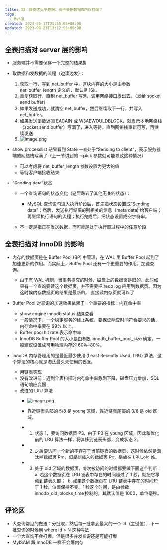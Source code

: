 ```yaml
---
title: 33｜我查这么多数据，会不会把数据库内存打爆？
tags:
  - MySQL
created: 2023-05-17T21:55:05+08:00
updated: 2023-08-23T13:12:56+08:00
---
```


## 全表扫描对 server 层的影响

- 服务端并不需要保存一个完整的结果集
- 取数据和发数据的流程（边读边发）：
     1. 获取一行，写到 net_buffer 中。这块内存的大小是由参数 net_buffer_length 定义的，默认是 16k。
     2. 重复获取行，直到 net_buffer 写满，调用网络接口发出去。（发给 socket send buffer）
     3. 如果发送成功，就清空 net_buffer，然后继续取下一行，并写入 net_buffer。
     4. 如果发送函数返回 EAGAIN 或 WSAEWOULDBLOCK，就表示本地网络栈（socket send buffer）写满了，进入等待。直到网络栈重新可写，再继续发送
     5. ![image.png](https://cdn.jsdelivr.net/gh/11ze/static/images/mysql45-33-1.png)


- show processlist 结果看到 State 一直处于“Sending to client”，表示服务器端的网络栈写满了（上一节讲到的 -quick 参数就可能导致这种情况）

  - 可以考虑将 net_buffer_length 参数设置为更大的值
  - 等待客户端接收结果

- “Sending data”状态

  - 一个查询语句的状态变化（这里略去了其他无关的状态）：

    - MySQL 查询语句进入执行阶段后，首先把状态设置成“Sending data”；然后，发送执行结果的列相关的信息（meta data) 给客户端；再继续执行语句的流程；执行完成后，把状态设置成空字符串。

  - 不一定是指正在发送数据，而可能是处于执行器过程中的任意阶段

## 全表扫描对 InnoDB 的影响

- 内存的数据页是在 Buffer Pool (BP) 中管理，在 WAL 里 Buffer Pool 起到了加速更新的作用。而实际上，Buffer Pool 还有一个更重要的作用，加速查询。

  - 由于有 WAL 机制，当事务提交的时候，磁盘上的数据页是旧的，此时如果有一个查询要读这个数据页，并不需要把 redo log 应用到数据页。因为这时候内存数据页的结果是最新的， 直接读内存页就可以了

- Buffer Pool 对查询的加速效果依赖于一个重要的指标：内存命中率

  - show engine innodb status 结果查看
  - 一般情况下，一个稳定服务的线上系统，要保证响应时间符合要求的话，内存命中率要在 99% 以上。
  - Buffer pool hit rate 表示命中率
  - InnoDB Buffer Pool 的大小是由参数 innodb_buffer_pool_size 确定，一般建议设置成可用物理内存的 60%~80%。

- InnoDB 内存管理用的是最近最少使用 (Least Recently Used, LRU) 算法，这个算法的核心就是淘汰最久未使用的数据。

  - 用链表实现
  - 没有改进前：遇到全表扫描时内存命中率急剧下降，磁盘压力增加，SQL 语句响应变慢
  - 改进的 LRU 算法
    - ![image.png](https://cdn.jsdelivr.net/gh/11ze/static/images/mysql45-33-2.png)


    - 靠近链表头部的 5/8 是 young 区域，靠近链表尾部的 3/8 是 old 区域。
    - 1. 状态 1，要访问数据页 P3，由于 P3 在 young 区域，因此和优化前的 LRU 算法一样，将其移到链表头部，变成状态 2。
    - 2. 之后要访问一个新的不存在于当前链表的数据页，这时候依然是淘汰掉数据页 Pm，但是新插入的数据页 Px，是放在 LRU_old 处。
    - 3. 处于 old 区域的数据页，每次被访问的时候都要做下面这个判断：
        a. 若这个数据页在 LRU 链表中存在的时间超过了 1 秒，就把它移动到链表头部；  
        b. 如果这个数据页在 LRU 链表中存在的时间短于 1 秒，位置保持不变。1 秒这个时间，是由参数 innodb_old_blocks_time 控制的。其默认值是 1000，单位毫秒。

## 评论区

- 大查询常见的做法：分批取，然后每一批拿到最大的一个 id（主键值），下一批查询的时候用 where id > N 这种写法
- 一个大查询不会打爆，但是很多并发查询还是可能打爆
- MyISAM 跟 InnoDB 一样不会爆内存
